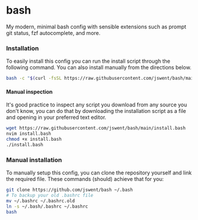 # bash

My modern, minimal bash config with sensible extensions such as prompt git status, fzf autocomplete, and more. 

### Installation

To easily install this config you can run the install script through the following command. You can also install manually from the directions below. 

```sh 
bash -c "$(curl -fsSL https://raw.githubusercontent.com/jswent/bash/main/install.bash)"
```

#### Manual inspection

It's good practice to inspect any script you download from any source you don't know, you can do that by downloading the installation script as a file 
and opening in your preferred text editor. 

```sh 
wget https://raw.githubusercontent.com/jswent/bash/main/install.bash 
nvim install.bash 
chmod +x install.bash 
./install.bash
```

### Manual installation 

To manually setup this config, you can clone the repository yourself and link the required file. These commands (should) achieve that for you:

```sh 
git clone https://github.com/jswent/bash ~/.bash
# To backup your old .bashrc file
mv ~/.bashrc ~/.bashrc.old 
ln -s ~/.bash/.bashrc ~/.bashrc
bash
```
